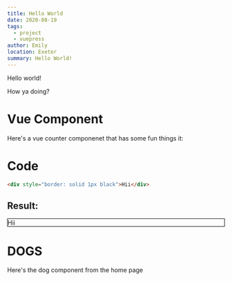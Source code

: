 ```yaml
---
title: Hello World
date: 2020-08-19
tags: 
  - project
  - vuepress
author: Emily
location: Exeter  
summary: Hello World!
---
```


Hello world! 

How ya doing?

# Vue Component

Here's a vue counter componenet that has some fun things it:

<hello-world />

# Code

```html
<div style="border: solid 1px black">Hii</div>
```

## Result:

<div style="border: solid 1px black">Hii</div>

# DOGS

Here's the dog component from the home page

<cute-dog />